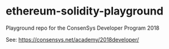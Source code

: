 # ethereum-solidity-playground
Playground repo for the ConsenSys Developer Program 2018

See: https://consensys.net/academy/2018developer/
